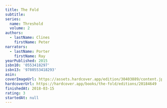 ```yaml
---
title: The Fold
subtitle:
series:
  name: Threshold
  volume: 2
authors:
  - lastName: Clines
    firstName: Peter
narrators:
  - lastName: Porter
    firstName: Ray
yearPublished: 2015
isbn10: '0553418297'
isbn13: '9780553418293'
asin:
coverImageUrl: https://assets.hardcover.app/edition/30403889/content.jpeg
hardcoverUrl: https://hardcover.app/books/the-fold/editions/20184649
finishedAt: 2018-03-15
rating: 3
startedAt: null
---
```

